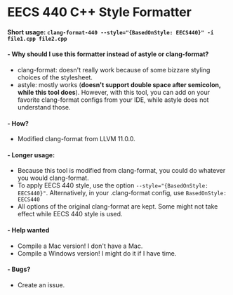 # EECS 440 C++ Style Formatter

#### Short usage: `clang-format-440 --style="{BasedOnStyle: EECS440}" -i file1.cpp file2.cpp`

#### - Why should I use this formatter instead of astyle or clang-format?
- clang-format: doesn't really work because of some bizzare styling choices of the stylesheet.
- astyle: mostly works (**doesn't support double space after semicolon, while this tool does**). However, with this tool, you can add on your favorite clang-format configs from your IDE, while astyle does not understand those.

#### - How?
- Modified clang-format from LLVM 11.0.0.

#### - Longer usage:
- Because this tool is modified from clang-format, you could do whatever you would clang-format.
- To apply EECS 440 style, use the option `--style="{BasedOnStyle: EECS440}"`. Alternatively, in your .clang-format config, use `BasedOnStyle: EECS440`
- All options of the original clang-format are kept. Some might not take effect while EECS 440 style is used.

#### - Help wanted
- Compile a Mac version! I don't have a Mac.
- Compile a Windows version! I might do it if I have time.

#### - Bugs?
- Create an issue.
